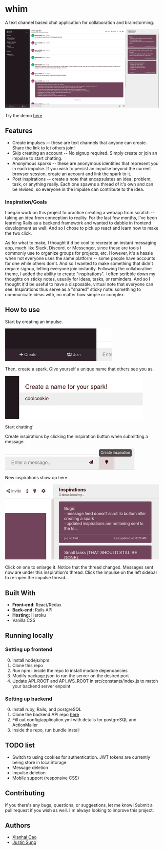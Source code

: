 # whim

A text channel based chat application for collaboration and brainstorming.

![app img](public/app.png)

Try the demo [here](https://whim-chat.herokuapp.com/)

## Features

* Create impulses -- these are text channels that anyone can create. Share the link to let others join!
* Skip creating an account -- No signup required. Simply create or join an impulse to start chatting.
* Anonymous sparks -- these are anonymous identities that represent you in each impulse. If you wish to
persist an impulse beyond the current browser session, create an account and link the spark to it.
* Post inspirations -- create a note that encapsulates an idea, problem, task, or anything really. Each one spawns
a thread of it's own and can be revised, so everyone in the impulse can contribute to the idea.

### Inspiration/Goals

I began work on this project to practice creating a webapp from scratch -- taking
an idea from conception to reality. For the last few months, I've been learning Rails
as a backend framework and wanted to dabble in frontend development as well. And so I
chose to pick up react and learn how to make the two click.

As for what to make, I thought it'd be cool to recreate an instant messaging app, much like
Slack, Discord, or Messenger, since these are tools I commonly use to organize groups
for projects, etc. However, it's a hassle when not everyone uses the same platform -- some
people have accounts for one while others don't. And so I wanted to make something that didn't
require signup, letting everyone join instantly. Following the collaborative theme, I added the ability to create
"inspirations". I often scribble down my thoughts on sticky notes, usually for ideas, tasks, or reminders.
And so I thought it'd be useful to have a disposable, virtual note that everyone can see.
Inspirations thus serve as a "shared" sticky note: something to communicate ideas with, no matter how 
simple or complex.

## How to use

Start by creating an impulse.

![how to create impulse](public/t_create.png)

Then, create a spark. Give yourself a unique name that others see you as.

![how to create spark](public/t_spark.png)

Start chatting!

Create inspirations by clicking the inspiration button when submitting a message.

![create inspiration](public/t_inspo.png)

New inspirations show up here

![inspiration list](public/t_list.png)

Click on one to enlarge it. Notice that the thread changed. Messages sent now are under this inspiration's thread.
Click the impulse on the left sidebar to re-open the impulse thread.

## Built With

* **Front-end:** React/Redux
* **Back-end:** Rails API
* **Hosting:** Heroku
* Vanilla CSS

## Running locally

### Setting up frontend

0. Install nodejs/npm
1. Clone this repo
2. Run npm i inside the repo to install module dependancies
3. Modify package.json to run the server on the desired port
4. Update API_ROOT and API_WS_ROOT in src/constants/index.js to match your backend server enpoint

### Setting up backend

0. Install ruby, Rails, and postgreSQL
1. Clone the backend API repo [here](https://github.com/XianhaiC/whim-backend)
2. Fill out config/application.yml with details for postgreSQL and ActionMailer
3. Inside the repo, run bundle install

## TODO list

* Switch to using cookies for authentication. JWT tokens are currently being store in localStorage
* Message deletion
* Impulse deletion
* Mobile support (responsive CSS)

## Contributing

If you there's any bugs, questions, or suggestions, let me know! Submit a pull
request if you wish as well. I'm always looking to improve this project.

## Authors

* [Xianhai Cao](https://github.com/XianhaiC)
* [Justin Sung](https://github.com/jsungg)
